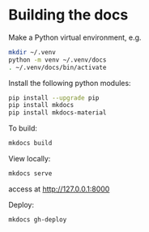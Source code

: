 # Building the docs

Make a Python virtual environment, e.g.

```sh
mkdir ~/.venv
python -m venv ~/.venv/docs
. ~/.venv/docs/bin/activate
```

Install the following python modules:

```sh
pip install --upgrade pip
pip install mkdocs
pip install mkdocs-material
```

To build:
```sh
mkdocs build
```

View locally:
```sh
mkdocs serve
```
access at http://127.0.0.1:8000

Deploy:
```sh
mkdocs gh-deploy
```